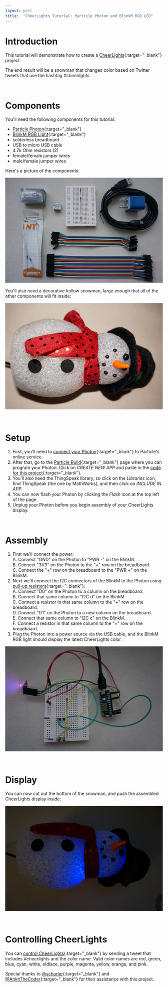 ```yaml
---
layout: post
title:  "CheerLights Tutorial: Particle Photon and BlinkM RGB LED"
---
```


# Introduction
This tutorial will demonstrate how to create a [CheerLights](http://cheerlights.com/){:target="_blank"} project.

The end result will be a snowman that changes color based on Twitter tweets that use the hashtag *#cheerlights*.

<br>

# Components

You'll need the following components for this tutorial:

* [Particle Photon](https://store.particle.io/){:target="_blank"}
* [BlinkM RGB Light](http://thingm.com/products/blinkm/){:target="_blank"}
* solderless breadboard
* USB to micro USB cable
* 4.7k Ohm resistors (2)
* female/female jumper wires
* male/female jumper wires

Here's a picture of the components:

![components](/assets/cheerlights_components.jpg)

You'll also need a decorative hollow snowman, large enough that all of the other components will fit inside:

![snowman](/assets/cheerlights_snowman.jpg)

<br>

# Setup

1. First, you'll need to [connect your Photon](https://docs.particle.io/guide/getting-started/start/photon){:target="_blank"}
to Particle's online service.
2. After that, go to the [Particle Build](https://build.particle.io/build){:target="_blank"} page where you can program your Photon.
Click on *CREATE NEW APP* and paste in the [code for this project](https://raw.githubusercontent.com/llawlor/cheerlights-particle-blinkm/master/cheerlights-blinkm.ino){:target="_blank"}.
3. You'll also need the ThingSpeak library, so click on the *Libraries* icon, find ThingSpeak (the one by MathWorks), and then click on *INCLUDE IN APP*.
4. You can now flash your Photon by clicking the *Flash* icon at the top left of the page.
5. Unplug your Photon before you begin assembly of your CheerLights display.

<br>

# Assembly

1. First we'll connect the power:  
  A. Connect "GND" on the Photon to "PWR \-" on the BlinkM.  
  B. Connect "3V3" on the Photon to the "+" row on the breadboard.  
  C. Connect the "+" row on the breadboard to the "PWR +" on the BlinkM.
2. Next we'll connect the I2C connectors of the BlinkM to the Photon using [pull-up resistors](https://learn.sparkfun.com/tutorials/pull-up-resistors){:target="_blank"}:  
  A. Connect "D0" on the Photon to a column on the breadboard.  
  B. Connect that same column to "I2C d" on the BlinkM.  
  C. Connect a resistor in that same column to the "+" row on the breadboard.  
  D. Connect "D1" on the Photon to a new column on the breadboard.  
  E. Connect that same column to "I2C c" on the BlinkM.  
  F. Connect a resistor in that same column to the "+" row on the breadboard.
3. Plug the Photon into a power source via the USB cable, and the BlinkM RGB light should display the latest CheerLights color.

![assembled](/assets/cheerlights_assembled.jpg)

<br>

# Display

You can now cut out the bottom of the snowman, and push the assembled CheerLights display inside:

![cheerlights blue](/assets/cheerlights_snowman_blue.jpg)

<br>

# Controlling CheerLights

You can [control CheerLights](http://cheerlights.com/about/){:target="_blank"} by sending a tweet that includes *#cheerlights* and the color name.
Valid color names are red, green, blue, cyan, white, oldlace, purple, magenta, yellow, orange, and pink.

Special thanks to [@scharler](https://twitter.com/scharler){:target="_blank"} and [@AnkitTheCoder](https://twitter.com/AnkitTheCoder){:target="_blank"} for their assistance with this project.
